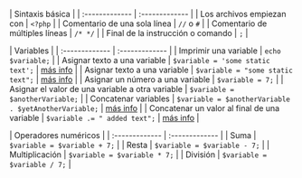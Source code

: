 | Sintaxis básica     |
| :------------- | :------------- |
| Los archivos empiezan con       | `<?php`       |
| Comentario de una sola línea       | `//` o `#`       |
| Comentario de múltiples líneas       | `/* */`       |
| Final de la instrucción o comando       | `;`       |

| Variables     |
| :------------- | :------------- |
| Imprimir una variable       | `echo $variable;`       |
| Asignar texto a una variable       | `$variable = 'some static text';`       | [más info](http://www.php.net/manual/es/language.types.string.php#language.types.string.syntax.single) |
| Asignar texto a una variable       | `$variable = "some static text";`       | [más info](http://www.php.net/manual/es/language.types.string.php#language.types.string.syntax.double) |
| Asignar un número a una variable       | `$variable = 7;`       |
| Asignar el valor de una variable a otra variable       | `$variable = $anotherVariable;`       |
| Concatenar variables       | `$variable = $anotherVariable . $yetAnotherVariable;`       | [más info](http://php.net/manual/es/language.operators.string.php) |
| Concatenar un valor al final de una variable       | `$variable .= " added text";`       | [más info](http://php.net/manual/es/language.operators.string.php) |

| Operadores numéricos     |
| :------------- | :------------- |
| Suma       | `$variable = $variable + 7;`       |
| Resta       | `$variable = $variable - 7;`       |
| Multiplicación       | `$variable = $variable * 7;`       |
| División       | `$variable = $variable / 7;`       |
